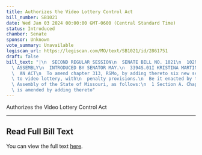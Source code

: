 ```yaml
---
title: Authorizes the Video Lottery Control Act
bill_number: SB1021
date: Wed Jan 03 2024 00:00:00 GMT-0600 (Central Standard Time)
status: Introduced
chamber: Senate
sponsor: Unknown
vote_summary: Unavailable
legiscan_url: https://legiscan.com/MO/text/SB1021/id/2861751
draft: false
bill_text: "|\n  SECOND REGULAR SESSION\n  SENATE BILL NO. 1021\n  102ND GENERA L\
  \ ASSEMBLY\n  INTRODUCED BY SENATOR MAY.\n  3394S.01I KRISTINA MARTIN, Secretary\n\
  \  AN ACT\n  To amend chapter 313, RSMo, by adding thereto six new sections relating\
  \ to video lottery, with\n  penalty provisions.\n  Be it enacted by the General\
  \ Assembly of the State of Missouri, as follows:\n  1 Section A. Chapter 313, RSMo,\
  \ is amended by adding thereto"
---
```

Authorizes the Video Lottery Control Act

---

## Read Full Bill Text

You can view the full text [here](https://legiscan.com/MO/text/SB1021/id/2861751).
